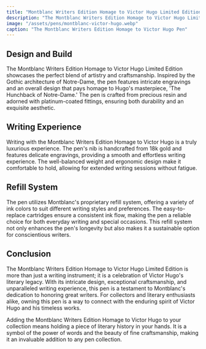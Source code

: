 ```yaml
---
title: "Montblanc Writers Edition Homage to Victor Hugo Limited Edition"
description: "The Montblanc Writers Edition Homage to Victor Hugo Limited Edition is a tribute to the great French writer Victor Hugo, celebrating his literary genius and his lasting impact on the world of literature."
image: "/assets/pens/montblanc-victor-hugo.webp"
caption: "The Montblanc Writers Edition Homage to Victor Hugo Pen"
---
```


## Design and Build

The Montblanc Writers Edition Homage to Victor Hugo Limited Edition showcases the perfect blend of artistry and craftsmanship. Inspired by the Gothic architecture of Notre-Dame, the pen features intricate engravings and an overall design that pays homage to Hugo's masterpiece, 'The Hunchback of Notre-Dame.' The pen is crafted from precious resin and adorned with platinum-coated fittings, ensuring both durability and an exquisite aesthetic.

## Writing Experience

Writing with the Montblanc Writers Edition Homage to Victor Hugo is a truly luxurious experience. The pen's nib is handcrafted from 18k gold and features delicate engravings, providing a smooth and effortless writing experience. The well-balanced weight and ergonomic design make it comfortable to hold, allowing for extended writing sessions without fatigue.

## Refill System

The pen utilizes Montblanc's proprietary refill system, offering a variety of ink colors to suit different writing styles and preferences. The easy-to-replace cartridges ensure a consistent ink flow, making the pen a reliable choice for both everyday writing and special occasions. This refill system not only enhances the pen's longevity but also makes it a sustainable option for conscientious writers.

## Conclusion

The Montblanc Writers Edition Homage to Victor Hugo Limited Edition is more than just a writing instrument; it is a celebration of Victor Hugo's literary legacy. With its intricate design, exceptional craftsmanship, and unparalleled writing experience, this pen is a testament to Montblanc's dedication to honoring great writers. For collectors and literary enthusiasts alike, owning this pen is a way to connect with the enduring spirit of Victor Hugo and his timeless works.

Adding the Montblanc Writers Edition Homage to Victor Hugo to your collection means holding a piece of literary history in your hands. It is a symbol of the power of words and the beauty of fine craftsmanship, making it an invaluable addition to any pen collection.
